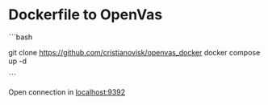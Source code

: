 # Dockerfile to OpenVas

ˋˋˋbash

git clone https://github.com/cristianovisk/openvas_docker
docker compose up -d

ˋˋˋ

Open connection in [localhost:9392](http://localhost:9392)